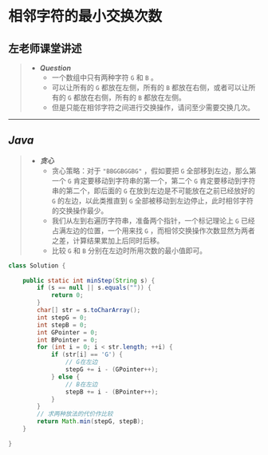 # 相邻字符的最小交换次数

## 左老师课堂讲述

> - ***Question***
>   - 一个数组中只有两种字符 `G` 和 `B` 。
>   - 可以让所有的 `G` 都放在左侧，所有的 `B` 都放在右侧，或者可以让所有的 `G` 都放在右侧，所有的 `B` 都放在左侧。
>   - 但是只能在相邻字符之间进行交换操作，请问至少需要交换几次。

---

## *Java*

> - ***贪心***
>   - 贪心策略：对于 `"BBGGBGGBG"` ，假如要把 `G` 全部移到左边，那么第一个 `G` 肯定要移动到字符串的第一个，第二个 `G` 肯定要移动到字符串的第二个，即后面的 `G` 在放到左边是不可能放在之前已经放好的 `G` 的左边，以此类推直到 `G` 全部被移动到左边停止，此时相邻字符的交换操作最少。
>   - 我们从左到右遍历字符串，准备两个指针，一个标记理论上 `G` 已经占满左边的位置，一个用来找 `G` ，而相邻交换操作次数显然为两者之差，计算结果累加上后同时后移。
>   - 比较 `G` 和 `B` 分别在左边时所用次数的最小值即可。

```java
class Solution {
    
    public static int minStep(String s) {
        if (s == null || s.equals("")) {
            return 0;
        }
        char[] str = s.toCharArray();
        int stepG = 0;
        int stepB = 0;
        int GPointer = 0;
        int BPointer = 0;
        for (int i = 0; i < str.length; ++i) {
            if (str[i] == 'G') {
                // G在左边
                stepG += i - (GPointer++);
            } else {
                // B在左边
                stepB += i - (BPointer++);
            }
        }
        // 求两种放法的代价作比较
        return Math.min(stepG, stepB);
    }
    
}
```
